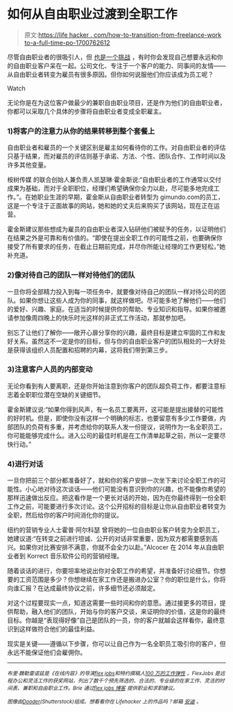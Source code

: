 # 如何从自由职业过渡到全职工作

> 原文:[https://life hacker . com/how-to-transition-from-freelance-work to-a-full-time-po-1700762612](https://lifehacker.com/how-to-transition-from-freelance-work-to-a-full-time-po-1700762612)

尽管自由职业者的很吸引人，但 [也是一个挑战](http://lifehacker.com/how-to-to-better-manage-your-freelance-income-1530335057) ，有时你会发现自己想要永远和你的自由职业客户呆在一起。公司文化、专注于一个客户的能力、同事间的友情——从自由职业者转变为雇员有很多原因。但你如何说服他们你应该成为员工呢？

Watch

无论你是在为这位客户做最少的兼职自由职业项目，还是作为他们的自由职业者，你都可以采取几个具体的步骤将自由职业者变成全职雇主。

### 1)将客户的注意力从你的结果转移到整个套餐上

自由职业者和雇员的一个关键区别是雇主如何看待你的工作。对自由职业者的评估只基于结果，而对雇员的评估则基于承诺、方法、个性、团队合作、工作时间以及许多其他变量。

桉树传媒 的联合创始人兼负责人凯瑟琳·霍金斯说:“自由职业者的工作通常以交付成果为基础，而对于全职职位，经理们希望确保你全力以赴，尽可能多地完成工作。”。在她职业生涯的早期，霍金斯从自由职业者转型为 gimundo.com的员工，这是一个专注于正面故事的网站，她和她的丈夫后来购买了该网站，现在正在运营。

霍金斯建议那些想成为雇员的自由职业者深入钻研他们被赋予的任务，以证明他们在结果之外是可靠和有价值的。“即使在提出全职工作的可能性之前，也要确保你接受了所有要求的任务，在截止日期前完成，并尽你所能让经理的工作更轻松，”她补充道。

### **2)像对待自己的团队一样对待他们的团队**

一旦你将全部精力投入到每一项任务中，就要像对待自己的团队一样对待公司的团队。如果你想让这些人成为你的同事，就这样做吧。尽可能多地了解他们——他们的爱好、兴趣、家庭。在适当的时候提供你的帮助、专业知识和指导。如果你被邀请参加像周四晚上的快乐时光这样的非正式工作活动，那就参加吧。

别忘了让他们了解你——敞开心扉分享你的兴趣，最终目标是建立牢固的工作和友好关系。虽然这不一定是你的目标，但与你的自由职业客户的团队相处的一大好处是获得该组织人员配置和招聘的内幕，这将我们带到第三步。

### 3)注意客户人员的内部变动

无论你看到有人要离职，还是你开始注意到你客户的团队超负荷工作，都要注意标志着全职职位潜在空缺的关键细节。

霍金斯建议说:“如果你得到风声，有一名员工要离开，这可能是提出接替的可能性的好时机。但是，即使你没有这样一个明确的标志，也要留意有多少工作要做，内部团队的负荷有多重，并考虑给你的联系人发一份提议，说明作为一名全职员工，你可能能够完成什么。进入公司的最佳时机是在工作清单起草之前，所以一定要尽快行动。”

### 4)进行对话

一旦你把前三个部分都准备好了，就和你的客户安排一次坐下来讨论全职工作的可能性。小心地对待这次谈话——他们可能没有意识到你的兴趣，也不能像你希望的那样迅速做出反应。把这看作是一个更长对话的开始，因为在你最终得到一份全职工作之前，可能要进行多次讨论。这个公开招标的目标是让你从自由职业者转变为全职，然后给你的客户时间消化你的提议。

纽约的营销专业人士霍普·阿尔科瑟 曾将她的一位自由职业客户转变为全职员工，她建议道:“在转变之前进行坦诚、公开的对话非常重要，因为双方都需要感到高兴。如果你对比赛安排不满意，你就不会全力以赴。”Alcocer 在 2014 年从自由职业者到 Korrect 音乐软件公司的营销经理。

随着谈话的进行，你要坦率地说出你对全职工作的希望，并准备好讨论细节。你想要的工资范围是多少？你想继续在家工作还是搬进办公室？你的职位是什么，你将向谁汇报？在达成最终协议之前，许多细节还必须敲定。

对这个过程要现实一点，知道这需要一些时间和你的意愿。通过接更多的项目，提供帮助，融入他们的团队，开始与你的客户交谈，来证明你的价值，这是你的最终目标。你越是“表现得好像”自己是团队的一员，你的客户就越会这样看你，最终意识到这样做符合他们的最佳利益。

现实是关键——遵循以下步骤，你可以让自己作为一名全职员工吸引你的客户，但永远不能保证他们会雇佣你。

* * *

*<small>布里·魏勒雷诺兹是《在线内容》的导演</small>*[*<small>flex jobs</small>*](http://www.flexjobs.com/)*<small>和特约撰稿人</small>*[*<small>100 万的工作弹性</small>*](http://www.workflexibility.org/) *<small>。FlexJobs 是远程办公和灵活工作的获奖网站，列出了数千个预先筛选的、合法的、专业级的在家工作、灵活的时间表、兼职和自由职业工作。Brie 通过</small>*[*<small>flex jobs 博客</small>*](http://www.flexjobs.com/blog/) *<small>提供职业和求职建议。</small>*

*<small>图像由</small>*[*<small>Dooder</small>*](http://www.shutterstock.com/pic-211382344/stock-vector-online-income.html)*<small>(Shutterstock)组成。想看看你在 Lifehacker 上的作品吗？邮箱</small>* [*<small>安迪</small>*](mailto:andy@lifehacker.com) *<small>。</small>*